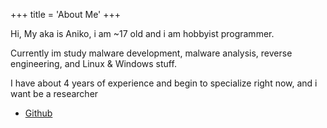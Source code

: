 +++
title = 'About Me'
+++

Hi, My aka is Aniko, i am ~17 old and i am hobbyist programmer.

Currently im study malware development, malware analysis, reverse engineering, and Linux & Windows stuff.

I have about 4 years of experience and begin to specialize right now, and i want be a researcher

- [Github](https://github.com/aniko33)
